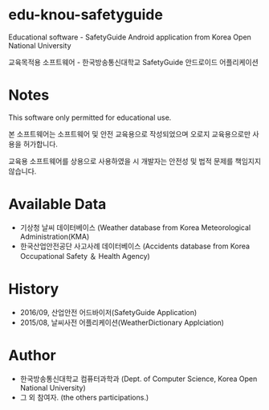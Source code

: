 # edu-knou-safetyguide
Educational software - SafetyGuide Android application from Korea Open National University

교육목적용 소프트웨어 - 한국방송통신대학교 SafetyGuide 안드로이드 어플리케이션

# Notes
This software only permitted for educational use.

본 소프트웨어는 소프트웨어 및 안전 교육용으로 작성되었으며 오로지 교육용으로만 사용을 허가합니다.

교육용 소프트웨어를 상용으로 사용하였을 시 개발자는 안전성 및 법적 문제를 책임지지 않습니다.

# Available Data
- 기상청 날씨 데이터베이스 (Weather database from Korea Meteorological Administration(KMA)
- 한국산업안전공단 사고사례 데이터베이스 (Accidents database from Korea Occupational Safety ＆ Health Agency)

# History
- 2016/09, 산업안전 어드바이저(SafetyGuide Application)
- 2015/08, 날씨사전 어플리케이션(WeatherDictionary Applciation)

# Author
- 한국방송통신대학교 컴퓨터과학과 (Dept. of Computer Science, Korea Open National University)
- 그 외 참여자. (the others participations.)
